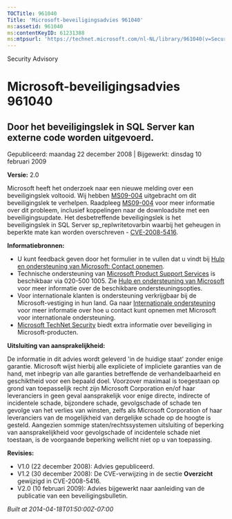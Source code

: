```yaml
---
TOCTitle: 961040
Title: 'Microsoft-beveiligingsadvies 961040'
ms:assetid: 961040
ms:contentKeyID: 61231388
ms:mtpsurl: 'https://technet.microsoft.com/nl-NL/library/961040(v=Security.10)'
---
```


Security Advisory

Microsoft-beveiligingsadvies 961040
===================================

Door het beveiligingslek in SQL Server kan externe code worden uitgevoerd.
--------------------------------------------------------------------------

Gepubliceerd: maandag 22 december 2008 | Bijgewerkt: dinsdag 10 februari 2009

**Versie:** 2.0

Microsoft heeft het onderzoek naar een nieuwe melding over een beveiligingslek voltooid. Wij hebben [MS09-004](http://technet.microsoft.com/security/bulletin/ms09-004) uitgebracht om dit beveiligingslek te verhelpen. Raadpleeg [MS09-004](http://technet.microsoft.com/security/bulletin/ms09-004) voor meer informatie over dit probleem, inclusief koppelingen naar de downloadsite met een beveiligingsupdate. Het desbetreffende beveiligingslek is het beveiligingslek in SQL Server sp\_replwritetovarbin waarbij het geheugen in beperkte mate kan worden overschreven - [CVE-2008-5416](http://www.cve.mitre.org/cgi-bin/cvename.cgi?name=cve-2008-5416).

**Informatiebronnen:**

-   U kunt feedback geven door het formulier in te vullen dat u vindt bij [Hulp en ondersteuning van Microsoft: Contact opnemen](https://support.microsoft.com/common/survey.aspx?scid=sw;en;1257&amp;showpage=1&amp;ws=technet&amp;sd=tech).
-   Technische ondersteuning van [Microsoft Product Support Services](http://support.microsoft.com/?ln=nl) is beschikbaar via 020-500 1005. Zie [Hulp en ondersteuning van Microsoft](http://support.microsoft.com/) voor meer informatie over de beschikbare ondersteuningsopties.
-   Voor internationale klanten is ondersteuning verkrijgbaar bij de Microsoft-vestiging in hun land. Ga naar [Internationale ondersteuning](http://go.microsoft.com/fwlink/?linkid=21155) voor meer informatie over hoe u contact kunt opnemen met Microsoft voor internationale ondersteuning.
-   [Microsoft TechNet Security](http://go.microsoft.com/fwlink/?linkid=21132) biedt extra informatie over beveiliging in Microsoft-producten.

**Uitsluiting van aansprakelijkheid:**

De informatie in dit advies wordt geleverd 'in de huidige staat' zonder enige garantie. Microsoft wijst hierbij alle expliciete of impliciete garanties van de hand, met inbegrip van alle garanties betreffende de verhandelbaarheid en geschiktheid voor een bepaald doel. Voorzover maximaal is toegestaan op grond van toepasselijk recht zijn Microsoft Corporation en/of haar leveranciers in geen geval aansprakelijk voor enige directe, indirecte of incidentele schade, bijzondere schade, gevolgschade of schade ten gevolge van het verlies van winsten, zelfs als Microsoft Corporation of haar leveranciers van de mogelijkheid van dergelijke schade op de hoogte is gesteld. Aangezien sommige staten/rechtssystemen uitsluiting of beperking van aansprakelijkheid voor gevolgschade of incidentele schade niet toestaan, is de voorgaande beperking wellicht niet op u van toepassing.

**Revisies:**

-   V1.0 (22 december 2008): Advies gepubliceerd.
-   V1.2 (30 december 2008): De CVE-verwijzing in de sectie **Overzicht** gewijzigd in CVE-2008-5416.
-   V2.0 (10 februari 2009): Advies bijgewerkt naar aanleiding van de publicatie van een beveiligingsbulletin.

*Built at 2014-04-18T01:50:00Z-07:00*
